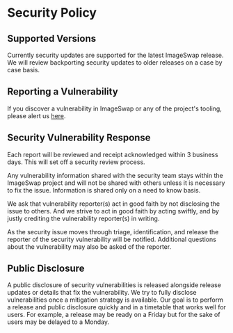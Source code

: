 # Security Policy

## Supported Versions

Currently security updates are supported for the latest ImageSwap release. We will review backporting security updates to older releases on a case by case basis.

## Reporting a Vulnerability

If you discover a vulnerability in ImageSwap or any of the project's tooling, please alert us [here](mailto:opensource@twr.io).

## Security Vulnerability Response

Each report will be reviewed and receipt acknowledged within 3 business days. This will set off a security review process.

Any vulnerability information shared with the security team stays within the ImageSwap project and will not be shared with others unless it is necessary to fix the issue. Information is shared only on a need to know basis.

We ask that vulnerability reporter(s) act in good faith by not disclosing the issue to others. And we strive to act in good faith by acting swiftly, and by justly crediting the vulnerability reporter(s) in writing.

As the security issue moves through triage, identification, and release the reporter of the security vulnerability will be notified. Additional questions about the vulnerability may also be asked of the reporter.

## Public Disclosure

A public disclosure of security vulnerabilities is released alongside release updates or details that fix the vulnerability. We try to fully disclose vulnerabilities once a mitigation strategy is available. Our goal is to perform a release and public disclosure quickly and in a timetable that works well for users. For example, a release may be ready on a Friday but for the sake of users may be delayed to a Monday.
